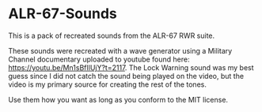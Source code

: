 # ALR-67-Sounds
This is a pack of recreated sounds from the ALR-67 RWR suite.

These sounds were recreated with a wave generator using a Military Channel documentary uploaded to youtube found here: https://youtu.be/Mn1sBfIlUjY?t=2117.
The Lock Warning sound was my best guess since I did not catch the sound being played on the video, but the video is my primary source for creating the rest of the tones.

Use them how you want as long as you conform to the MIT license.
